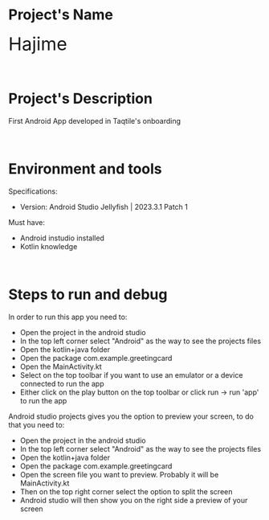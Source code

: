 # Project's Name
<p><span style="font-size: 36px;">Hajime</span></p>


<br> 

# Project's Description

<p>First Android App developed in Taqtile's onboarding</p>

<br>

# Environment and tools

<p>Specifications:</p>

- Version: Android Studio Jellyfish | 2023.3.1 Patch 1

<p>Must have:</p>

- Android instudio installed
- Kotlin knowledge

<br>

# Steps to run and debug

<p>In order to run this app you need to:</p>

- Open the project in the android studio
- In the top left corner select "Android" as the way to see the projects files
- Open the kotlin+java folder
- Open the package com.example.greetingcard
- Open the MainActivity.kt
- Select on the top toolbar if you want to use an emulator or a device connected to run the app
- Either click on the play button on the top toolbar or click run -> run 'app' to run the app

<p>Android studio projects gives you the option to preview your screen, to do that you need to:</p>

- Open the project in the android studio
- In the top left corner select "Android" as the way to see the projects files
- Open the kotlin+java folder
- Open the package com.example.greetingcard
- Open the screen file you want to preview. Probably it will be MainActivity.kt
- Then on the top right corner select the option to split the screen
- Android studio will then show you on the right side a preview of your screen

<br>